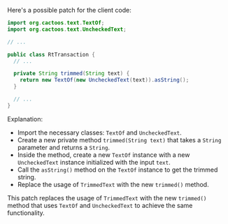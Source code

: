 Here's a possible patch for the client code:
```java
import org.cactoos.text.TextOf;
import org.cactoos.text.UncheckedText;

// ...

public class RtTransaction {
  // ...

  private String trimmed(String text) {
    return new TextOf(new UncheckedText(text)).asString();
  }

  // ...
}
```
Explanation:
- Import the necessary classes: `TextOf` and `UncheckedText`.
- Create a new private method `trimmed(String text)` that takes a `String` parameter and returns a `String`.
- Inside the method, create a new `TextOf` instance with a new `UncheckedText` instance initialized with the input `text`.
- Call the `asString()` method on the `TextOf` instance to get the trimmed string.
- Replace the usage of `TrimmedText` with the new `trimmed()` method.

This patch replaces the usage of `TrimmedText` with the new `trimmed()` method that uses `TextOf` and `UncheckedText` to achieve the same functionality.